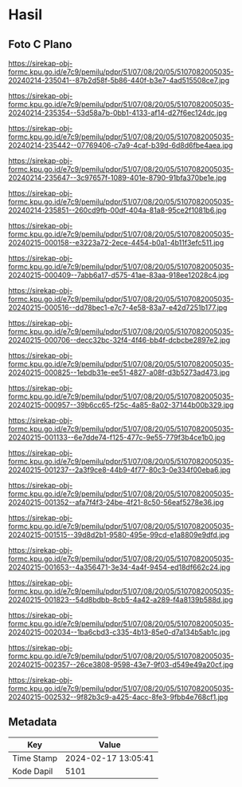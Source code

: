 # Hasil

## Foto C Plano

https://sirekap-obj-formc.kpu.go.id/e7c9/pemilu/pdpr/51/07/08/20/05/5107082005035-20240214-235041--87b2d58f-5b86-440f-b3e7-4ad515508ce7.jpg

https://sirekap-obj-formc.kpu.go.id/e7c9/pemilu/pdpr/51/07/08/20/05/5107082005035-20240214-235354--53d58a7b-0bb1-4133-af14-d27f6ec124dc.jpg

https://sirekap-obj-formc.kpu.go.id/e7c9/pemilu/pdpr/51/07/08/20/05/5107082005035-20240214-235442--07769406-c7a9-4caf-b39d-6d8d6fbe4aea.jpg

https://sirekap-obj-formc.kpu.go.id/e7c9/pemilu/pdpr/51/07/08/20/05/5107082005035-20240214-235647--3c97657f-1089-401e-8790-91bfa370be1e.jpg

https://sirekap-obj-formc.kpu.go.id/e7c9/pemilu/pdpr/51/07/08/20/05/5107082005035-20240214-235851--260cd9fb-00df-404a-81a8-95ce2f1081b6.jpg

https://sirekap-obj-formc.kpu.go.id/e7c9/pemilu/pdpr/51/07/08/20/05/5107082005035-20240215-000158--e3223a72-2ece-4454-b0a1-4b11f3efc511.jpg

https://sirekap-obj-formc.kpu.go.id/e7c9/pemilu/pdpr/51/07/08/20/05/5107082005035-20240215-000409--7abb6a17-d575-41ae-83aa-918ee12028c4.jpg

https://sirekap-obj-formc.kpu.go.id/e7c9/pemilu/pdpr/51/07/08/20/05/5107082005035-20240215-000516--dd78bec1-e7c7-4e58-83a7-e42d7251b177.jpg

https://sirekap-obj-formc.kpu.go.id/e7c9/pemilu/pdpr/51/07/08/20/05/5107082005035-20240215-000706--decc32bc-32f4-4f46-bb4f-dcbcbe2897e2.jpg

https://sirekap-obj-formc.kpu.go.id/e7c9/pemilu/pdpr/51/07/08/20/05/5107082005035-20240215-000825--1ebdb31e-ee51-4827-a08f-d3b5273ad473.jpg

https://sirekap-obj-formc.kpu.go.id/e7c9/pemilu/pdpr/51/07/08/20/05/5107082005035-20240215-000957--39b6cc65-f25c-4a85-8a02-37144b00b329.jpg

https://sirekap-obj-formc.kpu.go.id/e7c9/pemilu/pdpr/51/07/08/20/05/5107082005035-20240215-001133--6e7dde74-f125-477c-9e55-779f3b4ce1b0.jpg

https://sirekap-obj-formc.kpu.go.id/e7c9/pemilu/pdpr/51/07/08/20/05/5107082005035-20240215-001237--2a3f9ce8-44b9-4f77-80c3-0e334f00eba6.jpg

https://sirekap-obj-formc.kpu.go.id/e7c9/pemilu/pdpr/51/07/08/20/05/5107082005035-20240215-001352--afa7f4f3-24be-4f21-8c50-56eaf5278e36.jpg

https://sirekap-obj-formc.kpu.go.id/e7c9/pemilu/pdpr/51/07/08/20/05/5107082005035-20240215-001515--39d8d2b1-9580-495e-99cd-e1a8809e9dfd.jpg

https://sirekap-obj-formc.kpu.go.id/e7c9/pemilu/pdpr/51/07/08/20/05/5107082005035-20240215-001653--4a356471-3e34-4a4f-9454-ed18df662c24.jpg

https://sirekap-obj-formc.kpu.go.id/e7c9/pemilu/pdpr/51/07/08/20/05/5107082005035-20240215-001823--54d8bdbb-8cb5-4a42-a289-f4a8139b588d.jpg

https://sirekap-obj-formc.kpu.go.id/e7c9/pemilu/pdpr/51/07/08/20/05/5107082005035-20240215-002034--1ba6cbd3-c335-4b13-85e0-d7a134b5ab1c.jpg

https://sirekap-obj-formc.kpu.go.id/e7c9/pemilu/pdpr/51/07/08/20/05/5107082005035-20240215-002357--26ce3808-9598-43e7-9f03-d549e49a20cf.jpg

https://sirekap-obj-formc.kpu.go.id/e7c9/pemilu/pdpr/51/07/08/20/05/5107082005035-20240215-002532--9f82b3c9-a425-4acc-8fe3-9fbb4e768cf1.jpg


## Metadata

| Key        | Value               |
| ---------- | ------------------- |
| Time Stamp | 2024-02-17 13:05:41 |
| Kode Dapil | 5101                |



